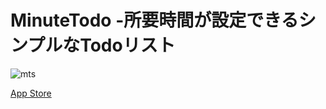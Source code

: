# MinuteTodo -所要時間が設定できるシンプルなTodoリスト

![mts](https://user-images.githubusercontent.com/58395096/233432233-a7b9c1df-64e5-4327-9376-abb0f8271c5c.png)

[App Store](https://apps.apple.com/us/app/minutetodo-%E6%89%80%E8%A6%81%E6%99%82%E9%96%93%E3%81%8C%E8%A8%AD%E5%AE%9A%E3%81%A7%E3%81%8D%E3%82%8B%E3%82%B7%E3%83%B3%E3%83%97%E3%83%ABtodo/id6446017739)
